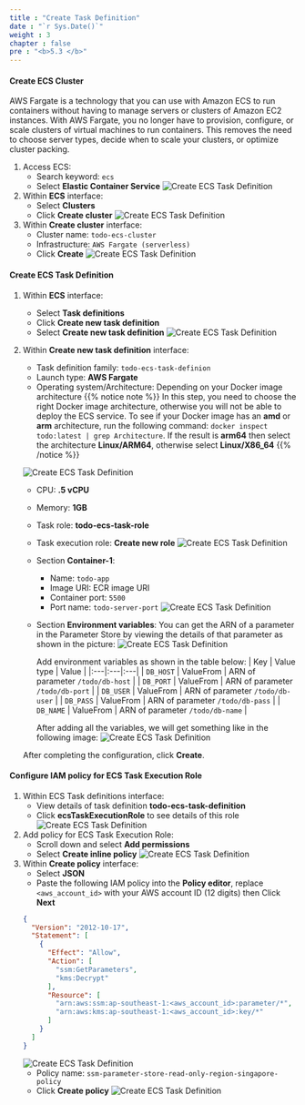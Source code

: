 ```yaml
---
title : "Create Task Definition"
date : "`r Sys.Date()`"
weight : 3
chapter : false
pre : "<b>5.3 </b>"
---
```

#### Create ECS Cluster
AWS Fargate is a technology that you can use with Amazon ECS to run containers without having to manage servers or clusters of Amazon EC2 instances. With AWS Fargate, you no longer have to provision, configure, or scale clusters of virtual machines to run containers. This removes the need to choose server types, decide when to scale your clusters, or optimize cluster packing.
1. Access ECS:
    - Search keyword: `ecs`
    - Select **Elastic Container Service**
    ![Create ECS Task Definition](../../../images/5-ecs-service-deployment/ecs_task_definition_1.png)
2. Within **ECS** interface:
    - Select **Clusters**
    - Click **Create cluster**
    ![Create ECS Task Definition](../../../images/5-ecs-service-deployment/ecs_task_definition_2.png)
3. Within **Create cluster** interface:
    - Cluster name: `todo-ecs-cluster`
    - Infrastructure: `AWS Fargate (serverless)`
    - Click **Create**
    ![Create ECS Task Definition](../../../images/5-ecs-service-deployment/ecs_task_definition_3.png)
#### Create ECS Task Definition
1. Within **ECS** interface:
    - Select **Task definitions**
    - Click **Create new task definition**
    - Select **Create new task definition**
    ![Create ECS Task Definition](../../../images/5-ecs-service-deployment/ecs_task_definition_4.png)
2. Within **Create new task definition** interface:
    - Task definition family: `todo-ecs-task-definion`
    - Launch type: **AWS Fargate**
    - Operating system/Architecture: Depending on your Docker image architecture
    {{% notice note %}}
  In this step, you need to choose the right Docker image architecture, otherwise you will not be able to deploy the ECS service. To see if your Docker image has an **amd** or **arm** architecture, run the following command: `docker inspect todo:latest | grep Architecture`. If the result is **arm64** then select the architecture **Linux/ARM64**, otherwise select **Linux/X86_64**
    {{% /notice %}}

    ![Create ECS Task Definition](../../../images/5-ecs-service-deployment/ecs_task_definition_5.png)
    - CPU: **.5 vCPU**
    - Memory: **1GB**
    - Task role: **todo-ecs-task-role**
    - Task execution role: **Create new role**
    ![Create ECS Task Definition](../../../images/5-ecs-service-deployment/ecs_task_definition_6.png)
    - Section **Container-1**:
      - Name: `todo-app`
      - Image URI: ECR image URI
      - Container port: `5500`
      - Port name: `todo-server-port`
    ![Create ECS Task Definition](../../../images/5-ecs-service-deployment/ecs_task_definition_7.png)
    - Section **Environment variables**:
      You can get the ARN of a parameter in the Parameter Store by viewing the details
      of that parameter as shown in the picture:
      ![Create ECS Task Definition](../../../images/5-ecs-service-deployment/ecs_task_definition_8.png)

      Add environment variables as shown in the table below:
      | Key  | Value type  | Value  |
      |:---|:---|:---|
      | `DB_HOST`  | ValueFrom  | ARN of parameter `/todo/db-host`  |
      | `DB_PORT`  | ValueFrom  | ARN of parameter `/todo/db-port`  |
      | `DB_USER`  | ValueFrom  | ARN of parameter `/todo/db-user`  |
      | `DB_PASS`  | ValueFrom  | ARN of parameter `/todo/db-pass`  |
      | `DB_NAME`  | ValueFrom  | ARN of parameter `/todo/db-name`  |
      
      After adding all the variables, we will get something like in the following image:
      ![Create ECS Task Definition](../../../images/5-ecs-service-deployment/ecs_task_definition_9.png)

    After completing the configuration, click **Create**.

#### Configure IAM policy for ECS Task Execution Role
1. Within ECS Task definitions interface:
    - View details of task definition **todo-ecs-task-definition**
    - Click **ecsTaskExecutionRole** to see details of this role
    ![Create ECS Task Definition](../../../images/5-ecs-service-deployment/ecs_task_execution_role_1.png)
2. Add policy for ECS Task Execution Role:
    - Scroll down and select **Add permissions**
    - Select **Create inline policy**
    ![Create ECS Task Definition](../../../images/5-ecs-service-deployment/ecs_task_execution_role_2.png)
3. Within **Create policy** interface:
    - Select **JSON**
    - Paste the following IAM policy into the **Policy editor**, replace `<aws_account_id>`
    with your AWS account ID (12 digits) then Click **Next**
    ```json
    {
      "Version": "2012-10-17",
      "Statement": [
        {
          "Effect": "Allow",
          "Action": [
            "ssm:GetParameters",
            "kms:Decrypt"
          ],
          "Resource": [
            "arn:aws:ssm:ap-southeast-1:<aws_account_id>:parameter/*",
            "arn:aws:kms:ap-southeast-1:<aws_account_id>:key/*"
          ]
        }
      ]
    }
    ```
    ![Create ECS Task Definition](../../../images/5-ecs-service-deployment/ecs_task_execution_role_3.png)
    - Policy name: `ssm-parameter-store-read-only-region-singapore-policy`
    - Click **Create policy**
    ![Create ECS Task Definition](../../../images/5-ecs-service-deployment/ecs_task_execution_role_4.png)
